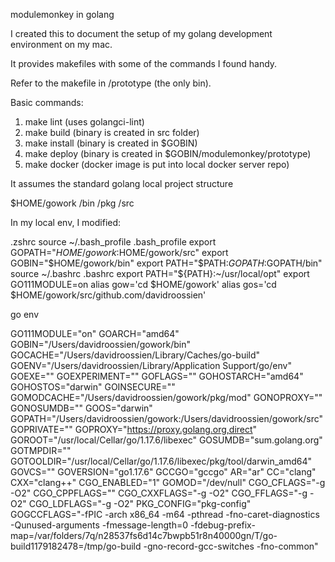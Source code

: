 modulemonkey in golang

I created this to document the setup of my golang development environment 
on my mac.

It provides makefiles with some of the commands I found handy.

Refer to the makefile in /prototype (the only bin).

Basic commands:

1. make lint (uses golangci-lint)
2. make build (binary is created in src folder)
3. make install (binary is created in $GOBIN)
4. make deploy (binary is created in $GOBIN/modulemonkey/prototype)
5. make docker (docker image is put into local docker server repo)

It assumes the standard golang local project structure

$HOME/gowork
    /bin
    /pkg
    /src

In my local env, I modified:

.zshrc
    source ~/.bash_profile
.bash_profile
    export GOPATH="$HOME/gowork:$HOME/gowork/src"
    export GOBIN="$HOME/gowork/bin"
    export PATH="$PATH:$GOPATH:$GOPATH/bin"
    source ~/.bashrc
.bashrc
    export PATH="${PATH}:~/usr/local/opt"
    export GO111MODULE=on
    alias gow='cd $HOME/gowork'
    alias gos='cd $HOME/gowork/src/github.com/davidroossien'

go env

GO111MODULE="on"
GOARCH="amd64"
GOBIN="/Users/davidroossien/gowork/bin"
GOCACHE="/Users/davidroossien/Library/Caches/go-build"
GOENV="/Users/davidroossien/Library/Application Support/go/env"
GOEXE=""
GOEXPERIMENT=""
GOFLAGS=""
GOHOSTARCH="amd64"
GOHOSTOS="darwin"
GOINSECURE=""
GOMODCACHE="/Users/davidroossien/gowork/pkg/mod"
GONOPROXY=""
GONOSUMDB=""
GOOS="darwin"
GOPATH="/Users/davidroossien/gowork:/Users/davidroossien/gowork/src"
GOPRIVATE=""
GOPROXY="https://proxy.golang.org,direct"
GOROOT="/usr/local/Cellar/go/1.17.6/libexec"
GOSUMDB="sum.golang.org"
GOTMPDIR=""
GOTOOLDIR="/usr/local/Cellar/go/1.17.6/libexec/pkg/tool/darwin_amd64"
GOVCS=""
GOVERSION="go1.17.6"
GCCGO="gccgo"
AR="ar"
CC="clang"
CXX="clang++"
CGO_ENABLED="1"
GOMOD="/dev/null"
CGO_CFLAGS="-g -O2"
CGO_CPPFLAGS=""
CGO_CXXFLAGS="-g -O2"
CGO_FFLAGS="-g -O2"
CGO_LDFLAGS="-g -O2"
PKG_CONFIG="pkg-config"
GOGCCFLAGS="-fPIC -arch x86_64 -m64 -pthread -fno-caret-diagnostics -Qunused-arguments -fmessage-length=0 -fdebug-prefix-map=/var/folders/7q/n28537fs6d14c7bwpb51r8n40000gn/T/go-build1179182478=/tmp/go-build -gno-record-gcc-switches -fno-common"